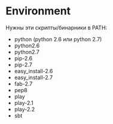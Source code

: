 # Environment

Нужны эти скрипты/бинарники в PATH:

* python (python 2.6 или python 2.7)
* python2.6
* python2.7
* pip-2.6
* pip-2.7
* easy_install-2.6
* easy_install-2.7
* fab-2.7
* pep8
* play
* play-2.1
* play-2.2
* sbt